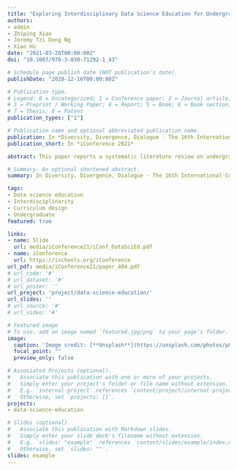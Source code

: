 ```yaml
---
title: "Exploring Interdisciplinary Data Science Education for Undergraduates: Preliminary Results"
authors:
- admin
- Zhiping Xiao
- Jeremy Tzi Dong Ng
- Xiao Hu
date: "2021-03-28T00:00:00Z"
doi: "10.1007/978-3-030-71292-1_43"

# Schedule page publish date (NOT publication's date).
publishDate: "2020-12-16T00:00:00Z"

# Publication type.
# Legend: 0 = Uncategorized; 1 = Conference paper; 2 = Journal article;
# 3 = Preprint / Working Paper; 4 = Report; 5 = Book; 6 = Book section;
# 7 = Thesis; 8 = Patent
publication_types: ["1"]

# Publication name and optional abbreviated publication name.
publication: In *Diversity, Divergence, Dialogue - The 16th International Conference on Information (iConference 2021)*
publication_short: In *iConference 2021*

abstract: This paper reports a systematic literature review on undergraduate data science education followed by semi-structured interviews with two frontier data science educators. Through analyzing the hosting departments, design principles, curriculum objectives, and curriculum design of existing programs, our findings reveal that (1) the data science field is inherently interdisciplinary and requires joint collaborations between various departments. Multi-department administration was one of the solutions to offer interdisciplinary training, but some problems have also been identified in its practical implementation; (2) data science education should emphasize hands-on practice and experiential learning opportunities to prepare students for data analysis and problem-solving in real-world contexts; and (3) although the importance of comprehensive coverage of various disciplines in data science curricula is widely acknowledged, how to achieve an effective balance between various disciplines and how to effectively integrate domain knowledge into the curriculum still remain open questions. Findings of this study can provide insights for the design and development of emerging undergraduate data science programs.

# Summary. An optional shortened abstract.
summary: In Diversity, Divergence, Dialogue - The 16th International Conference on Information (iConference 2021).

tags:
- Data science education
- Interdisciplinarity
- Curriculum design
- Undergraduate
featured: true

links:
- name: Slide
  url: media/iConference21/iConf_DataSciEd.pdf
- name: iConference
  url: https://ischools.org/iConference
url_pdf: media/iConference21/paper_404.pdf
# url_code: '#'
# url_dataset: '#'
# url_poster: ''
url_project: 'project/data-science-education/'
url_slides: ''
# url_source: '#'
# url_video: '#'

# Featured image
# To use, add an image named `featured.jpg/png` to your page's folder. 
image:
  caption: 'Image credit: [**Unsplash**](https://unsplash.com/photos/pLCdAaMFLTE)'
  focal_point: ""
  preview_only: false

# Associated Projects (optional).
#   Associate this publication with one or more of your projects.
#   Simply enter your project's folder or file name without extension.
#   E.g. `internal-project` references `content/project/internal-project/index.md`.
#   Otherwise, set `projects: []`.
projects:
- data-science-education

# Slides (optional).
#   Associate this publication with Markdown slides.
#   Simply enter your slide deck's filename without extension.
#   E.g. `slides: "example"` references `content/slides/example/index.md`.
#   Otherwise, set `slides: ""`.
slides: example
---
```

